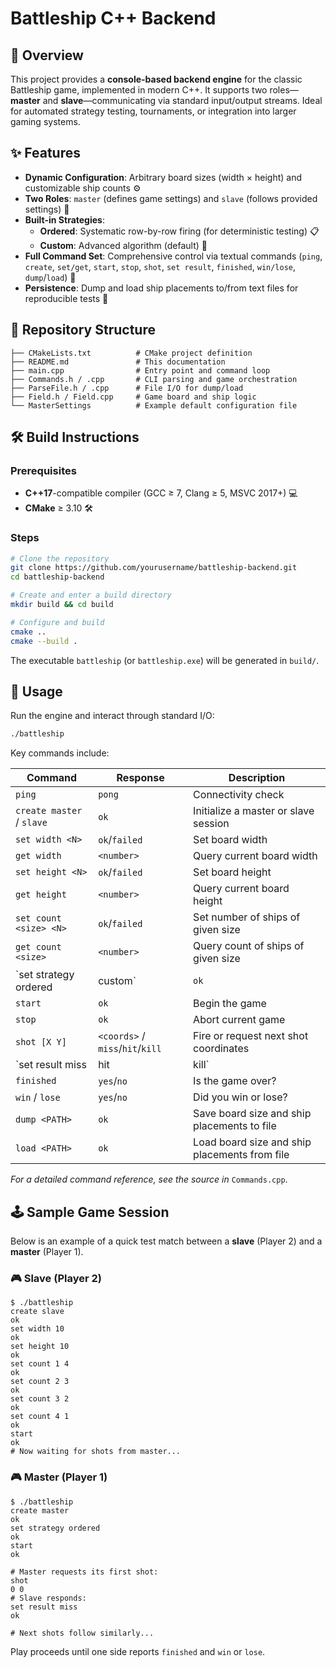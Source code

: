 #  Battleship C++ Backend 


## 🎯 Overview

This project provides a **console-based backend engine** for the classic Battleship game, implemented in modern C++. It supports two roles—**master** and **slave**—communicating via standard input/output streams. Ideal for automated strategy testing, tournaments, or integration into larger gaming systems.

## ✨ Features

- **Dynamic Configuration**: Arbitrary board sizes (width × height) and customizable ship counts ⚙️
- **Two Roles**: `master` (defines game settings) and `slave` (follows provided settings) 🔄
- **Built-in Strategies**:
  - **Ordered**: Systematic row-by-row firing (for deterministic testing) 📋
  - **Custom**: Advanced algorithm (default) 🤖
- **Full Command Set**: Comprehensive control via textual commands (`ping`, `create`, `set/get`, `start`, `stop`, `shot`, `set result`, `finished`, `win/lose`, `dump`/`load`) 📝
- **Persistence**: Dump and load ship placements to/from text files for reproducible tests 📂

## 📁 Repository Structure

```
├── CMakeLists.txt          # CMake project definition
├── README.md               # This documentation
├── main.cpp                # Entry point and command loop
├── Commands.h / .cpp       # CLI parsing and game orchestration
├── ParseFile.h / .cpp      # File I/O for dump/load
├── Field.h / Field.cpp     # Game board and ship logic
└── MasterSettings          # Example default configuration file
```

## 🛠️ Build Instructions

### Prerequisites

- **C++17**-compatible compiler (GCC ≥ 7, Clang ≥ 5, MSVC 2017+) 💻
- **CMake** ≥ 3.10 🛠️

### Steps

```bash
# Clone the repository
git clone https://github.com/yourusername/battleship-backend.git
cd battleship-backend

# Create and enter a build directory
mkdir build && cd build

# Configure and build
cmake ..
cmake --build .
```

The executable `battleship` (or `battleship.exe`) will be generated in `build/`.

## 🚀 Usage

Run the engine and interact through standard I/O:

```bash
./battleship
```

Key commands include:

| Command                       | Response     | Description                                          
| ----------------------------- | ------------ | ---------------------------------------------------- 
| `ping`                        | `pong`       | Connectivity check                                  
| `create master` / `slave`     | `ok`         | Initialize a master or slave session                
| `set width <N>`               | `ok`/`failed`| Set board width                                    
| `get width`                   | `<number>`   | Query current board width                         
| `set height <N>`              | `ok`/`failed`| Set board height                                   
| `get height`                  | `<number>`   | Query current board height                         
| `set count <size> <N>`        | `ok`/`failed`| Set number of ships of given size                   
| `get count <size>`            | `<number>`   | Query count of ships of given size                  
| `set strategy ordered|custom` | `ok`         | Choose firing strategy                            
| `start`                       | `ok`         | Begin the game                                     
| `stop`                        | `ok`         | Abort current game                                  
| `shot [X Y]`                  | `<coords>` / `miss`/`hit`/`kill` | Fire or request next shot coordinates           
| `set result miss|hit|kill`    | `ok`         | Provide outcome of the opponent’s shot              
| `finished`                    | `yes`/`no`   | Is the game over?                                   
| `win` / `lose`                | `yes`/`no`   | Did you win or lose?                           
| `dump <PATH>`                 | `ok`         | Save board size and ship placements to file        
| `load <PATH>`                 | `ok`         | Load board size and ship placements from file      

_For a detailed command reference, see the source in_ `Commands.cpp`.

## 🕹️ Sample Game Session

Below is an example of a quick test match between a **slave** (Player 2) and a **master** (Player 1).

### 🎮 Slave (Player 2)
```plaintext
$ ./battleship
create slave
ok
set width 10
ok
set height 10
ok
set count 1 4
ok
set count 2 3
ok
set count 3 2
ok
set count 4 1
ok
start
ok
# Now waiting for shots from master...
```

### 🎮 Master (Player 1)
```plaintext
$ ./battleship
create master
ok
set strategy ordered
ok
start
ok

# Master requests its first shot:
shot
0 0
# Slave responds:
set result miss
ok

# Next shots follow similarly...
```

Play proceeds until one side reports `finished` and `win` or `lose`.



